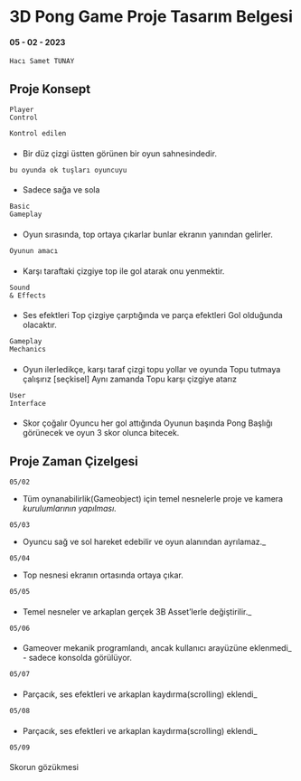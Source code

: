 # 3D Pong Game Proje Tasarım Belgesi

#### 05 - 02 - 2023

```
Hacı Samet TUNAY
```
## Proje Konsept



```
Player
Control
```
```
Kontrol edilen
```
#### #

- Bir düz çizgi üstten görünen bir oyun sahnesindedir.

```
bu oyunda ok tuşları oyuncuyu
```

#### #

- Sadece sağa ve sola


```
Basic
Gameplay
```

#### #

- Oyun sırasında, top ortaya çıkarlar bunlar ekranın yanından gelirler.

```
Oyunun amacı
```
#### #

- Karşı taraftaki çizgiye top ile gol atarak onu yenmektir.


```
Sound
& Effects
```

#### #

- Ses efektleri Top çizgiye çarptığında ve parça efektleri Gol olduğunda olacaktır.

```
Gameplay
Mechanics
```
#### #

- Oyun ilerledikçe, karşı taraf çizgi topu yollar ve oyunda Topu tutmaya çalışırız [seçkisel] Aynı zamanda Topu karşı çizgiye atarız

```
User
Interface
```

#### # 
- Skor çoğalır Oyuncu her gol attığında Oyunun başında Pong Başlığı görünecek ve oyun 3 skor olunca bitecek.


## Proje Zaman Çizelgesi

```
05/02
```

- Tüm oynanabilirlik(Gameobject) için temel nesnelerle proje ve kamera
    _kurulumlarının yapılması._


```
05/03
```

- Oyuncu sağ ve sol hareket edebilir ve oyun alanından ayrılamaz._


```
05/04
```

- Top nesnesi ekranın ortasında ortaya çıkar.

```
05/05
```
#### #

- Temel nesneler ve arkaplan gerçek 3B Asset’lerle değiştirilir._

```
05/06
```

#### #

- Gameover mekanik programlandı, ancak kullanıcı arayüzüne eklenmedi_ -
    sadece konsolda görülüyor.

```
05/07
```
#### #

- Parçacık, ses efektleri ve arkaplan kaydırma(scrolling) eklendi_

```
05/08
```
#### #

- Parçacık, ses efektleri ve arkaplan kaydırma(scrolling) eklendi_

```
05/09
```

#### #

Skorun gözükmesi


